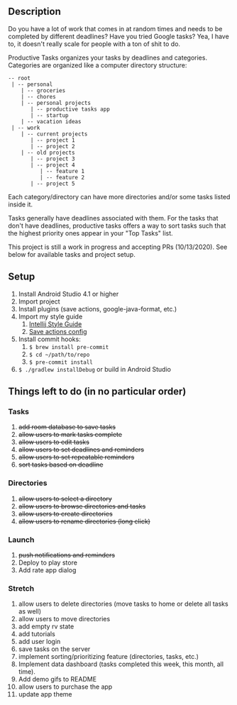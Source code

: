 ## Description
Do you have a lot of work that comes in at random times and needs to be completed
by different deadlines? Have you tried Google tasks? Yea, I have to, it doesn't really
scale for people with a ton of shit to do.

Productive Tasks organizes your tasks by deadlines and categories. Categories are organized like
a computer directory structure:
```
-- root
 | -- personal
    | -- groceries
    | -- chores
    | -- personal projects
       | -- productive tasks app
       | -- startup
    | -- vacation ideas
 | -- work
    | -- current projects
       | -- project 1
       | -- project 2
    | -- old projects
       | -- project 3
       | -- project 4
          | -- feature 1
          | -- feature 2
       | -- project 5
```

Each category/directory can have more directories and/or some tasks listed inside it.

Tasks generally have deadlines associated with them. For the tasks that don't have deadlines,
productive tasks offers a way to sort tasks such that the highest priority ones appear in
your "Top Tasks" list.

This project is still a work in progress and accepting PRs (10/13/2020). See below for available
tasks and project setup.

## Setup
1. Install Android Studio 4.1 or higher
2. Import project
3. Install plugins (save actions, google-java-format, etc.)
4. Import my style guide
    1. [Intellij Style Guide](https://github.com/calderwoodra/intellij-java-style-guides/blob/master/GJF.xml)
    2. [Save actions config](https://github.com/calderwoodra/intellij-java-style-guides/blob/master/Screen%20Shot%202020-10-15%20at%2012.48.55%20AM.png)
5. Install commit hooks:
    1. `$ brew install pre-commit`
    2. `$ cd ~/path/to/repo`
    3. `$ pre-commit install`
6. `$ ./gradlew installDebug` or build in Android Studio

## Things left to do (in no particular order)
### Tasks
1. ~~add room database to save tasks~~
2. ~~allow users to mark tasks complete~~
3. ~~allow users to edit tasks~~
4. ~~allow users to set deadlines and reminders~~
5. ~~allow users to set repeatable reminders~~
6. ~~sort tasks based on deadline~~

### Directories
1. ~~allow users to select a directory~~
2. ~~allow users to browse directories and tasks~~
3. ~~allow users to create directories~~
4. ~~allow users to rename directories (long click)~~

### Launch
1. ~~push notifications and reminders~~
2. Deploy to play store
3. Add rate app dialog

### Stretch
1. allow users to delete directories (move tasks to home or delete all tasks as well)
2. allow users to move directories
3. add empty rv state
4. add tutorials
5. add user login
6. save tasks on the server
7. implement sorting/prioritizing feature (directories, tasks, etc.)
8. Implement data dashboard (tasks completed this week, this month, all time).
9. Add demo gifs to README
10. allow users to purchase the app
11. update app theme
